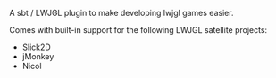 A sbt / LWJGL plugin to make developing lwjgl games easier.

Comes with built-in support for the following LWJGL satellite projects:

* Slick2D
* jMonkey
* Nicol

[Slick2D]: http://slick.cokeandcode.com/
[jMonkey]: http://jmonkeyengine.org/
[Nicol]: http://scan.github.com/Nicol/
